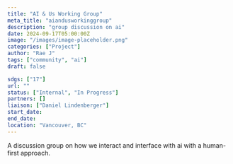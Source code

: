 ```yaml
---
title: "AI & Us Working Group"
meta_title: "aiandusworkinggroup"
description: "group discussion on ai"
date: 2024-09-17T05:00:00Z
image: "/images/image-placeholder.png"
categories: ["Project"]
author: "Rae J"
tags: ["community", "ai"]
draft: false

sdgs: ["17"]
url: ""
status: ["Internal", "In Progress"]
partners: []
liaison: ["Daniel Lindenberger"]
start_date: 
end_date: 
location: "Vancouver, BC"
---
```


A discussion group on how we interact and interface with ai with a human-first approach. 